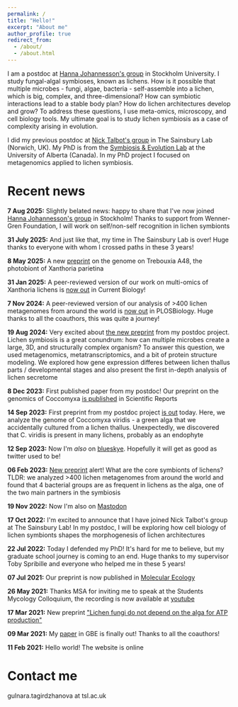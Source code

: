 ```yaml
---
permalink: /
title: "Hello!"
excerpt: "About me"
author_profile: true
redirect_from: 
  - /about/
  - /about.html
---
```


I am a postdoc at [Hanna Johannesson's group](https://johannessonlab.org/) in Stockholm University. I study fungal-algal symbioses, known as lichens. How is it possible that multiple microbes - fungi, algae, bacteria - self-assemble into a lichen, which is big, complex, and three-dimensional? How can symbiotic interactions lead to a stable body plan? How do lichen architectures develop and grow? To address these questions, I use meta-omics, microscopy, and cell biology tools. My ultimate goal is to study lichen symbiosis as a case of complexity arising in evolution.

I did my previous postdoc at [Nick Talbot's group](https://www.tsl.ac.uk/our-work/scientific-groups/nick-talbot-group) in The Sainsbury Lab (Norwich, UK). My PhD is from the [Symbiosis & Evolution Lab](https://spribillelab.wordpress.com) at the University of Alberta (Canada). In my PhD project I focused on metagenomics applied to lichen symbiosis.
 
Recent news
======
**7 Aug 2025:** Slightly belated news: happy to share that I've now joined [Hanna Johannesson's group](https://johannessonlab.org/) in Stockholm! Thanks to support from Wenner-Gren Foundation, I will work on self/non-self recognition in lichen symbionts

**31 July 2025:** And just like that, my time in The Sainsbury Lab is over! Huge thanks to everyone with whom I crossed paths in these 3 years!

**8 May 2025:** A new [preprint](https://www.biorxiv.org/content/10.1101/2025.05.01.651714v1) on the genome on Trebouxia A48, the photobiont of Xanthoria parietina

**31 Jan 2025:** A peer-reviewed version of our work on multi-omics of Xanthoria lichens is [now out](https://www.sciencedirect.com/science/article/pii/S0960982224017093) in Current Biology!

**7 Nov 2024:** A peer-reviewed version of our analysis of >400 lichen metagenomes from around the world is [now out](https://doi.org/10.1371/journal.pbio.3002862) in PLOSBiology. Huge thanks to all the coauthors, this was quite a journey! 

**19 Aug 2024:** Very excited about [the new preprint](https://www.biorxiv.org/content/10.1101/2024.08.16.608140v1) from my postdoc project. Lichen symbiosis is a great conundrum: how can multiple microbes create a large, 3D, and structurally complex organism? To answer this question, we used metagenomics, metatranscriptomics, and a bit of protein structure modeling. We explored how gene expression differes between lichen thallus parts / developmental stages and also present the first in-depth analysis of lichen secretome

**8 Dec 2023:** First published paper from my postdoc! Our preprint on the genomics of Coccomyxa [is published](http://rdcu.be/dsyTN) in Scientific Reports

**14 Sep 2023:** First preprint from my postdoc project [is out](https://www.biorxiv.org/content/10.1101/2023.09.13.557537v1) today. Here, we analyze the genome of Coccomyxa viridis - a green alga that we accidentally cultured from a lichen thallus. Unexpectedly, we discovered that C. viridis is present in many lichens, probably as an endophyte

**12 Sep 2023:** Now I'm *also* on [blueskye](https://bsky.app/profile/metalichen.bsky.social). Hopefully it will get as good as twitter used to be!

**06 Feb 2023:** [New preprint](https://www.biorxiv.org/content/10.1101/2023.02.02.524463v1) alert! What are the core symbionts of lichens? TLDR: we analyzed >400 lichen metagenomes from around the world and found that 4 bacterial groups are as frequent in lichens as the alga, one of the two main partners in the symbiosis 

**19 Nov 2022:** Now I'm also on <a rel="me" href="https://ecoevo.social/@metalichen">Mastodon</a>

**17 Oct 2022:** I'm excited to announce that I have joined Nick Talbot's group at The Sainsbury Lab! In my postdoc, I will be exploring how cell biology of lichen symbionts shapes the morphogenesis of lichen architectures

**22 Jul 2022:** Today I defended my PhD! It's hard for me to believe, but my graduate school journey is coming to an end. Huge thanks to my supervisor Toby Spribille and everyone who helped me in these 5 years!

**07 Jul 2021:** Our preprint is now published in [Molecular Ecology](https://onlinelibrary.wiley.com/doi/10.1111/mec.16010)

**26 May 2021:** Thanks MSA for inviting me to speak at the Students Mycology Colloquium, the recording is now available at [youtube](https://www.youtube.com/watch?v=yHUCPw1q-jc&ab_channel=MSAStudents)

**17 Mar 2021:** New preprint ["Lichen fungi do not depend on the alga for ATP production"](https://www.biorxiv.org/content/10.1101/2021.03.17.435722v1)

**09 Mar 2021:** My [paper](https://academic.oup.com/gbe/advance-article/doi/10.1093/gbe/evab047/6163286) in GBE is finally out! Thanks to all the coauthors!

**11 Feb 2021:** Hello world! The website is online

Contact me
======
gulnara.tagirdzhanova at tsl.ac.uk


